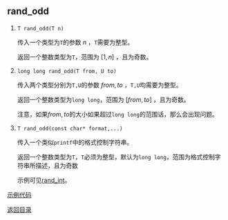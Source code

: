 ## rand_odd

1. `T rand_odd(T n)`

   传入一个类型为`T`的参数 $n$ ，`T`需要为整型。

   返回一个整数类型为`T`，范围为 $[1,n]$ ，且为奇数。

2. `long long rand_odd(T from, U to)`

   传入两个类型分别为`T,U`的参数 $from, to$ ，`T,U`均需要为整型。

   返回一个整数类型为`long long`，范围为 $[from, to]$ ，且为奇数。

   注意，如果$from,to$的大小如果超过`long long`的范围话，那么会出现问题。

3. `T rand_odd(const char* format,...)`

   传入一个类似`printf`中的格式控制字符串。

   返回一个整数类型为`T`，`T`必须为整型，默认为`long long`，范围为格式控制字符串所描述，且为奇数

   示例可见[rand_int](./rand_int.md)。

[示例代码](../../../examples/rand_odd.cpp)

[返回目录](../../home.md)

